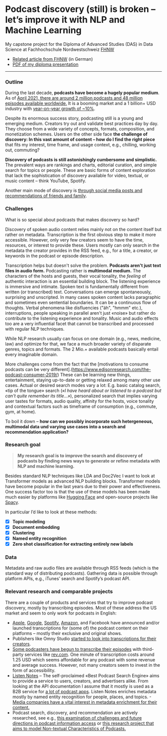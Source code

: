 # Podcast discovery (still) is broken – let’s improve it with NLP and Machine Learning

My capstone project for the Diploma of Advanced Studies (DAS) in Data Science at Fachhochschule Nordwestschweiz [FHNW](https://www.fhnw.ch/de/weiterbildung/technik/das-data-science)


- [Related article from FHNW](https://www.fhnw.ch/de/weiterbildung/technik/data-science/projekte/warum-das-entdecken-von-podcasts-so-schwierig-ist-und-was-man-mit-machine-learning-dagegen-tun-kann) (in German)
- [PDF of my diploma presentation](https://github.com/rnckp/Diploma-Project-FHNW/blob/main/Presentation%20_%20German.pdf)

---

### Outline
During the last decade, **podcasts have become a hugely popular medium**. As of [April 2021, there are around 2 million podcasts and 48 million episodes available worldwide.](https://www.podcastinsights.com/podcast-statistics/) It is a booming market and a 1 billion+ USD industry with [year-on-year growth of ~10%](https://www.insiderintelligence.com/insights/the-podcast-industry-report-statistics/). 

Despite its enormous success story, podcasting still is a young and emerging medium. Creators try out and validate best practices day by day. They choose from a wide variety of concepts, formats, composition, and monetization schemes. Users on the other side face **the challenge of discovery: In this vast amount of content – how do I find the right piece** that fits my interest, time frame, and usage context, e.g., chilling, working out, commuting?

**Discovery of podcasts is still astonishingly cumbersome and simplistic.** The prevalent ways are rankings and charts, editorial curation, and simple search for topics or people. These are basic forms of content exploration that lack the sophistication of discovery available for video, textual, or music content – think YouTube, Spotify. 

Another main mode of discovery is [through social media posts and recommendations of friends and family](https://www.edisonresearch.com/the-podcast-consumer-2019/). 
 
### Challenges
What is so special about podcasts that makes discovery so hard?

Discovery of spoken audio content relies mainly not on the content itself but rather on metadata. Transcription is the first obvious step to make it more accessible. However, only very few creators seem to have the time, resources, or interest to provide these. Users mostly can only search in the metadata the creator provides in the RSS feed, e.g., for a title, a creator, or keywords in the podcast or episode description. 

Transcription helps but doesn't solve the problem. **Podcasts aren't just text files in audio form.** Podcasting rather is **multimodal medium.** The characters of the hosts and guests, their vocal tonality, the *feeling* of authentic interaction is an essential building block. The listening experience is immersive and intimate. Spoken text is fundamentally different from written (or transcribed) text. Conversations can emerge spontaneously, surprising and unscripted. In many cases spoken content lacks paragraphic and sometimes even sentential boundaries. It can be a continuous flow of thoughts. Verbal phenomena like disfluencies ("äh", "hmmm" etc.), interruptions, people speaking in parallel aren't just «noise» but rather do contribute to the listening experience and tonality. Music and audio effects too are a very influential facet that cannot be transcribed and processed with regular NLP techniques. 

While NLP research usually can focus on one domain (e.g., news, medicine, law) and optimize for that, we face a much broader variety of disparate genres, topics and formats. The 2 Mio.+ available podcasts basically entail every imaginable domain.

More challenges come from the fact that the [motivations to consume podcasts can be very different].(https://www.edisonresearch.com/the-podcast-consumer-2019/) These can be learning new things, entertainment, staying up-to-date or getting relaxed among many other use cases. Actual or desired search modes vary a lot: E.g. basic catalog search, «tip of the tongue» search (*«I have heard about or listened to a podcast but can't quite remember its title...»*), personalized search that implies varying user tastes for formats, audio quality, affinity for the hosts, voice tonality and contextual factors such as timeframe of consumption (e.g., commute, gym, at home).

To boil it down – **how can we possibly incorporate such hetergeneous, multimodal data und varying use cases into a search and recommendation application?**

### Research goal

> **My research goal is to improve the search and discovery of podcasts by finding news ways to generate or refine metadata with NLP and machine learning.** 

Besides standard NLP techniques like LDA and Doc2Vec I want to look at Transformer models as advanced NLP building blocks. Transformer models have become popular in the last years due to their power and effectiveness. One success factor too is that the use of these models has been made much easier by platforms like [Hugging Face](https://huggingface.co/) and open-source projects like [Spacy](https://spacy.io/).  

In particular I’d like to look at these methods:
- [X] **Topic modeling**
- [X] **Document embedding**
- [X] **Clustering**
- [X] **Named entity recognition**
- [X] **Zero shot classification for extracting entirely new labels**

### Data
Metadata and raw audio files are available through RSS feeds (which is the standard way of distributing podcasts). Gathering data is possible through platform APIs, e.g., iTunes’ search and Spotify’s podcast API.

### Relevant research and comparable projects
There are a couple of products and services that try to improve podcast discovery, mostly by transcribing episodes. Most of these address the US market and seem to only work for podcasts in English:
- [Apple](https://9to5mac.com/2019/06/04/podcasts-ios-13/), [Google](https://searchengineland.com/google-brings-search-to-podcasts-through-automatic-transcription-314798), [Spotify](https://www.theverge.com/2021/5/18/22441886/spotify-podcast-transcription-accessbility-app-update), [Amazon](https://podnews.net/press-release/amazon-music-transcripts), and Facebook have announced and/or launched transcriptions for (some of) the podcast content on their platforms – mostly their exclusive and original shows.
- Publishers like Omny Studio [started to look into transcriptions for their creators](https://blog.omnystudio.com/are-transcriptions-the-building-blocks-for-the-future-of-audio-distribution-464e653c2668).
- [Some podcasters have begun to transcribe their episodes](https://tim.blog/2018/09/20/all-transcripts-from-the-tim-ferriss-show/) with third-party services like [rev.com](https://www.rev.com/). One minute of transcription costs around 1.25 USD which seems affordable for any podcast with some revenue and average success. However, not many creators seem to invest in the form of accessibility.
- [Listen Notes](https://www.listennotes.com/) – The self-proclaimed «Best Podcast Search Engine» aims to provide a service to users, creators, and advertisers alike. From looking at the API documentation I assume that it mostly is used as a B2B service for [a lot of podcast apps](https://www.listennotes.com/api/apps/). Listen Notes enriches metadata mostly by named entity recognition for people, places, and topics.
-[Media companies have a vital interest in metadata enrichment for their content.](https://tech.ebu.ch/docs/events/mdn2021/MDN_2021_Programme_detailed.pdf) 
- Podcast search, discovery, and recommendation are actively researched, see e.g., [this examination  of challenges and future directions in podcast information access](https://arxiv.org/pdf/2106.09227) or [this research project that aims to model Non-textual Characteristics of Podcasts.](https://dl.acm.org/doi/10.1145/3289600.3290993)